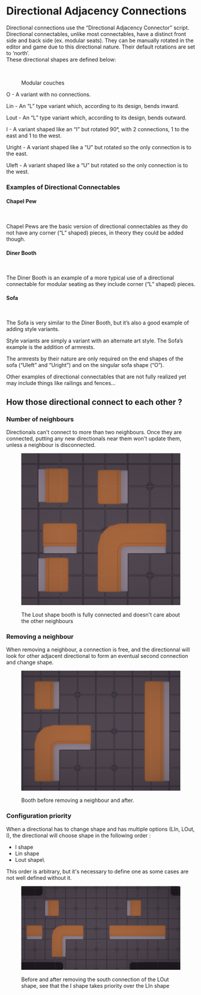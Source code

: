 # Directional Adjacency Connections

Directional connections use the “Directional Adjacency Connector” script. Directional connectables, unlike most connectables, have a distinct front side and back side (ex. modular seats). They can be manually rotated in the editor and game due to this directional nature. Their default rotations are set to ‘north’.\
These directional shapes are defined below:

<figure><img src="https://lh5.googleusercontent.com/NIzpFkj6Zxm3cAcmDqqurrfTPCGE8KKVaTjvAern7IfZ3D4ryjr1RmmVf6Pnx8P2ZWht4PNRj3LFs52F959cEq-QUTwa-PeM6BdmldZzo3iLNGI3DWi6yXxWeQG9ZN0Z6-6EJ4uDBnwwA3RJnIbPmQ" alt=""><figcaption><p>Modular couches</p></figcaption></figure>

O - A variant with no connections.&#x20;

Lin - An “L” type variant which, according to its design, bends inward.

Lout - An “L” type variant which, according to its design, bends outward.

I - A variant shaped like an “I” but rotated 90°, with 2 connections, 1 to the east and 1 to the west.

Uright - A variant shaped like a “U” but rotated so the only connection is to the east.

Uleft - A variant shaped like a “U” but rotated so the only connection is to the west.

### Examples of Directional Connectables

#### **Chapel Pew**

<figure><img src="https://lh3.googleusercontent.com/eIsNmxFLOWfgda9G-oNTTJP-uNemY4AzSzKNlLcGbHtSfgtknrMRSqSqDahf17KAq5wja4NUFVG9qumV7YEQe3jmC62s8sOI7wDM9mZxUUB9XihET6TtSw3Bv3OvkEmpYXYCRmjiMdIrh9NkQXjFZg" alt=""><figcaption></figcaption></figure>

Chapel Pews are the basic version of directional connectables as they do not have any corner (“L” shaped) pieces, in theory they could be added though.

#### **Diner Booth**

<figure><img src="https://lh5.googleusercontent.com/xIB8rHsbT1gI_JdgUD5MT2YqKVtzCVCLFu8ubDxPbIQAoWpUXaTgi_bCo8EGHve998nsIoFMDUoRMESo73RW6rlwSXXAdfzVgiYtHXblSKCwWrmEGCyXg5Tpf9Pl58ZMn21VAlxDt7JwRdFvCM-zNg" alt=""><figcaption></figcaption></figure>

The Diner Booth is an example of a more typical use of a directional connectable for modular seating as they include corner (“L” shaped) pieces.

#### **Sofa**

<figure><img src="https://lh4.googleusercontent.com/wkRdT8bgmkdX_KZxe9L1aMLlO87-49XHOZwUmyAQrMPOUOxI-J0QuUB7sbfx9552sgN-sfEJOM7czlLg1A7avfUmJjH45XhdybWnreP7x85NVUtnzvUWn532ZxmKVO33ZwKiUgY-QnFZiHNv0L0jJw" alt=""><figcaption></figcaption></figure>

The Sofa is very similar to the Diner Booth, but it’s also a good example of adding style variants.

Style variants are simply a variant with an alternate art style. The Sofa’s example is the addition of armrests.

The armrests by their nature are only required on the end shapes of the sofa (“Uleft” and “Uright”) and on the singular sofa shape (“O”).

Other examples of directional connectables that are not fully realized yet may include things like railings and fences...



## How those directional connect to each other ?

### Number of neighbours

Directionals can't connect to more than two neighbours. Once they are connected, putting any new directionals near them won't update them, unless a neighbour is disconnected.

<figure><img src="../../.gitbook/assets/image (31).png" alt=""><figcaption><p>The Lout shape booth is fully connected and doesn't care about the other neighbours</p></figcaption></figure>

### Removing a neighbour

When removing a neighbour, a connection is free, and the directionnal will look for other adjacent directional to form an eventual second connection and change shape.

<figure><img src="../../.gitbook/assets/image (30).png" alt=""><figcaption><p>Booth before removing a neighbour and after.</p></figcaption></figure>



### Configuration priority

When a directional has to change shape and has multiple options (LIn, LOut, I), the directional will choose shape in the following order :&#x20;

* I shape
* Lin shape
* Lout shape\


This order is arbitrary, but it's necessary to define one as some cases are not well defined without it.

<figure><img src="../../.gitbook/assets/image (33).png" alt=""><figcaption><p>Before and after removing the south connection of the LOut shape, see that the I shape takes priority over the LIn shape</p></figcaption></figure>

